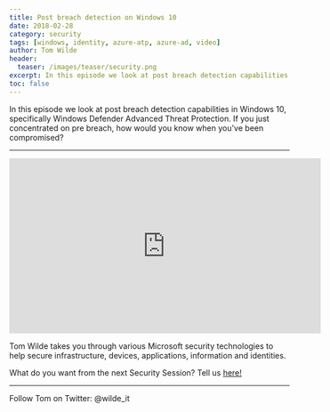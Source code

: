 ```yaml
---
title: Post breach detection on Windows 10
date: 2018-02-28
category: security
tags: [windows, identity, azure-atp, azure-ad, video]
author: Tom Wilde
header:
  teaser: /images/teaser/security.png
excerpt: In this episode we look at post breach detection capabilities in Windows 10, specifically Windows Defender Advanced Threat Protection
toc: false
---
```


In this episode we look at post breach detection capabilities in Windows 10, specifically Windows Defender Advanced Threat Protection. If you just concentrated on pre breach, how would you know when you've been compromised?

----------

<iframe width="560" height="315" src="https://www.youtube.com/embed/fxwUcKh5pRY" frameborder="0" allow="autoplay; encrypted-media" allowfullscreen></iframe>

Tom Wilde takes you through various Microsoft security technologies to help secure infrastructure, devices, applications, information and identities. 

What do you want from the next Security Session? Tell us [here!](http://aka.ms/SecuritySessionVote)

----------

Follow Tom on Twitter: @wilde_it